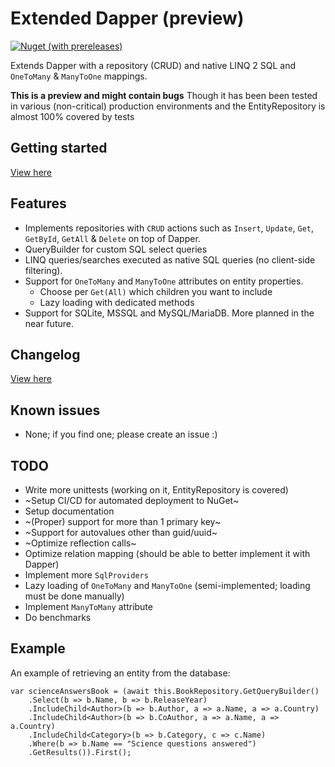# Extended Dapper (preview)

[![Nuget (with prereleases)](https://img.shields.io/nuget/vpre/Extended.Dapper)](https://www.nuget.org/packages/Extended.Dapper)

Extends Dapper with a repository (CRUD) and native LINQ 2 SQL and `OneToMany` & `ManyToOne` mappings.

**This is a preview and might contain bugs** Though it has been been tested in various (non-critical) production environments and the EntityRepository is almost 100% covered by tests

## Getting started

[View here](docs/getting-started.md)

## Features

- Implements repositories with `CRUD` actions such as `Insert`, `Update`, `Get`, `GetById`, `GetAll` & `Delete` on top of Dapper.
- QueryBuilder for custom SQL select queries
- LINQ queries/searches executed as native SQL queries (no client-side filtering).
- Support for `OneToMany` and `ManyToOne` attributes on entity properties.
    - Choose per `Get(All)` which children you want to include
    - Lazy loading with dedicated methods
- Support for SQLite, MSSQL and MySQL/MariaDB. More planned in the near future.

## Changelog
[View here](CHANGELOG.md)

## Known issues
- None; if you find one; please create an issue :)

## TODO

- Write more unittests (working on it, EntityRepository is covered)
- ~Setup CI/CD for automated deployment to NuGet~
- Setup documentation
- ~(Proper) support for more than 1 primary key~
- ~Support for autovalues other than guid/uuid~
- ~Optimize reflection calls~
- Optimize relation mapping (should be able to better implement it with Dapper)
- Implement more `SqlProviders`
- Lazy loading of `OneToMany` and `ManyToOne` (semi-implemented; loading must be done manually)
- Implement `ManyToMany` attribute
- Do benchmarks

## Example

An example of retrieving an entity from the database:

    var scienceAnswersBook = (await this.BookRepository.GetQueryBuilder()
        .Select(b => b.Name, b => b.ReleaseYear)
        .IncludeChild<Author>(b => b.Author, a => a.Name, a => a.Country)
        .IncludeChild<Author>(b => b.CoAuthor, a => a.Name, a => a.Country)
        .IncludeChild<Category>(b => b.Category, c => c.Name)
        .Where(b => b.Name == "Science questions answered")
        .GetResults()).First();
